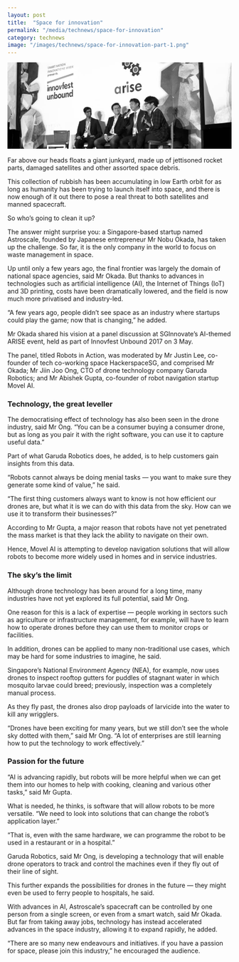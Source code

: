 ```yaml
---
layout: post
title:  "Space for innovation"
permalink: "/media/technews/space-for-innovation"
category: technews
image: "/images/technews/space-for-innovation-part-1.png"
---
```


![Space for innovation](/images/technews/space-for-innovation-part-1.png)

Far above our heads floats a giant junkyard, made up of jettisoned rocket parts, damaged satellites and other assorted space debris.

This collection of rubbish has been accumulating in low Earth orbit for as long as humanity has been trying to launch itself into space, and there is now enough of it out there to pose a real threat to both satellites and manned spacecraft.

So who’s going to clean it up?

The answer might surprise you: a Singapore-based startup named Astroscale, founded by Japanese entrepreneur Mr Nobu Okada, has taken up the challenge. So far, it is the only company in the world to focus on waste management in space.

Up until only a few years ago, the final frontier was largely the domain of national space agencies, said Mr Okada. But thanks to advances in technologies such as artificial intelligence (AI), the Internet of Things (IoT) and 3D printing, costs have been dramatically lowered, and the field is now much more privatised and industry-led.

“A few years ago, people didn’t see space as an industry where startups could play the game; now that is changing,” he added.

Mr Okada shared his vision at a panel discussion at SGInnovate’s AI-themed ARISE event, held as part of Innovfest Unbound 2017 on 3 May.

The panel, titled Robots in Action, was moderated by Mr Justin Lee, co-founder of tech co-working space HackerspaceSG, and comprised Mr Okada; Mr Jiin Joo Ong, CTO of drone technology company Garuda Robotics; and Mr Abishek Gupta, co-founder of robot navigation startup Movel AI.

### **Technology, the great leveller**
The democratising effect of technology has also been seen in the drone industry, said Mr Ong. “You can be a consumer buying a consumer drone, but as long as you pair it with the right software, you can use it to capture useful data.”

Part of what Garuda Robotics does, he added, is to help customers gain insights from this data.

“Robots cannot always be doing menial tasks — you want to make sure they generate some kind of value,” he said.

“The first thing customers always want to know is not how efficient our drones are, but what it is we can do with this data from the sky. How can we use it to transform their businesses?”

According to Mr Gupta, a major reason that robots have not yet penetrated the mass market is that they lack the ability to navigate on their own.

Hence, Movel AI is attempting to develop navigation solutions that will allow robots to become more widely used in homes and in service industries.

### **The sky’s the limit**
Although drone technology has been around for a long time, many industries have not yet explored its full potential, said Mr Ong.

One reason for this is a lack of expertise — people working in sectors such as agriculture or infrastructure management, for example, will have to learn how to operate drones before they can use them to monitor crops or facilities.

In addition, drones can be applied to many non-traditional use cases, which may be hard for some industries to imagine, he said.

Singapore’s National Environment Agency (NEA), for example, now uses drones to inspect rooftop gutters for puddles of stagnant water in which mosquito larvae could breed; previously, inspection was a completely manual process.

As they fly past, the drones also drop payloads of larvicide into the water to kill any wrigglers.

“Drones have been exciting for many years, but we still don’t see the whole sky dotted with them,” said Mr Ong. “A lot of enterprises are still learning how to put the technology to work effectively.”

### **Passion for the future**
“AI is advancing rapidly, but robots will be more helpful when we can get them into our homes to help with cooking, cleaning and various other tasks,” said Mr Gupta. 

What is needed, he thinks, is software that will allow robots to be more versatile. “We need to look into solutions that can change the robot’s application layer.”

“That is, even with the same hardware, we can programme the robot to be used in a restaurant or in a hospital.”

Garuda Robotics, said Mr Ong, is developing a technology that will enable drone operators to track and control the machines even if they fly out of their line of sight.

This further expands the possibilities for drones in the future — they might even be used to ferry people to hospitals, he said.

With advances in AI, Astroscale’s spacecraft can be controlled by one person from a single screen, or even from a smart watch, said Mr Okada. But far from taking away jobs, technology has instead accelerated advances in the space industry, allowing it to expand rapidly, he added.

“There are so many new endeavours and initiatives. if you have a passion for space, please join this industry,” he encouraged the audience.
